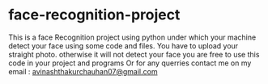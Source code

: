 # face-recognition-project
This is a face Recognition project using python under which your machine detect your face using some code and files.
You have to upload your straight photo. otherwise it will not detect your face
you are free to use this code in your project and programs
Or for any querries contact me on my email : avinashthakurchauhan07@gmail.com
